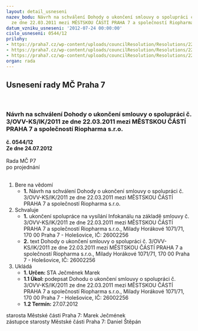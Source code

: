 ```yaml
---
layout: detail_usneseni
nazev_bodu: Návrh na schválení Dohody o ukončení smlouvy o spolupráci č. 3/OVV-KS/IK/2011
  ze dne 22.03.2011 mezi MĚSTSKOU ČÁSTÍ PRAHA 7 a společností Riopharma s.r.o.
datum_vzniku_usneseni: '2012-07-24 00:00:00'
cislo_usneseni: 0544/12
prilohy:
- https://praha7.cz/wp-content/uploads/councilResolution/Resolutions/22646/38-12-smlouva_podminky_riopharma_sken.pdf
- https://praha7.cz/wp-content/uploads/councilResolution/Resolutions/22646/38-12-dohoda_o_ukonceni_riopharma_03_ovv_ks_ik_2011.doc
- https://praha7.cz/wp-content/uploads/councilResolution/Resolutions/22646/38-12-zadost_riopharma_ukonceni_spoluprace_sken.pdf
organ: rada
---
```

<div id="ucUsn_pList" class="usn">
	<span><h2>Usnesení rady MČ Praha 7 </h2>
<br></span><div class="standBody">
<span><h3>Návrh na schválení Dohody o ukončení smlouvy o spolupráci č. 3/OVV-KS/IK/2011 ze dne 22.03.2011 mezi MĚSTSKOU ČÁSTÍ PRAHA 7 a společností Riopharma s.r.o.</h3></span><div class="center">
		<strong>č. 0544/12</strong><br>
	</div>
<div class="center">
		<strong>Ze dne 24.07.2012</strong><br><br>
	</div>Rada MČ P7<br> po projednání<br><br><ol>
<li>Bere na vědomí<ul><li>
<strong>1.</strong> Návrh na schválení Dohody o ukončení smlouvy o spolupráci č. 3/OVV-KS/IK/2011 ze dne 22.03.2011 mezi MĚSTSKOU ČÁSTÍ PRAHA 7 a společností Riopharma s.r.o.   </li></ul>
</li>
<li>Schvaluje<ul>
<li>
<strong>1.</strong> ukončení spolupráce na vysílání Infokanálu na základě smlouvy  č. 3/OVV-KS/IK/2011 ze dne 22.03.2011 mezi MĚSTSKOU ČÁSTÍ PRAHA 7 a společností Riopharma s.r.o., Milady Horákové 1071/71, 170 00 Praha 7 - Holešovice, IČ: 26002256</li>
<li>
<strong>2.</strong> text Dohody o ukončení smlouvy o spolupráci č. 3/OVV-KS/IK/2011 ze dne 22.03.2011 mezi MĚSTSKOU ČÁSTÍ PRAHA 7 a společností Riopharma s.r.o., Milady Horákové 1071/71, 170 00 Praha 7 - Holešovice, IČ: 26002256            </li>
</ul>
</li>
<li>Ukládá<ul>
<li>
<strong>1. Určen: </strong>STA Ječmének Marek</li>
<li>
<strong>1.1 Úkol: </strong>podepsat Dohodu o ukončení smlouvy o spolupráci č. 3/OVV-KS/IK/2011 ze dne 22.03.2011 mezi MĚSTSKOU ČÁSTÍ PRAHA 7 a společností Riopharma s.r.o., Milady Horákové 1071/71, 170 00 Praha 7 - Holešovice, IČ: 26002256</li>
<li>
<strong>1.2 Termín: </strong>27.07.2012</li>
</ul>
</li>
</ol>starosta Městské části Praha 7: Marek Ječmének<br>zástupce starosty Městské části Praha 7: Daniel Štěpán 
</div>
</div>